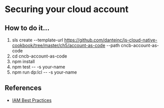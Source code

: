 # Securing your cloud account

## How to do it...
1. sls create --template-url https://github.com/danteinc/js-cloud-native-cookbook/tree/master/ch5/account-as-code --path cncb-account-as-code
2. cd cncb-account-as-code
3. npm install
4. npm test -- -s your-name
5. npm run dp:lcl -- -s your-name

## References
* [IAM Best Practices](http://docs.aws.amazon.com/IAM/latest/UserGuide/best-practices.html)
  